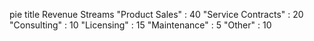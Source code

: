 pie
    title Revenue Streams
    "Product Sales" : 40
    "Service Contracts" : 20
    "Consulting" : 10
    "Licensing" : 15
    "Maintenance" : 5
    "Other" : 10

